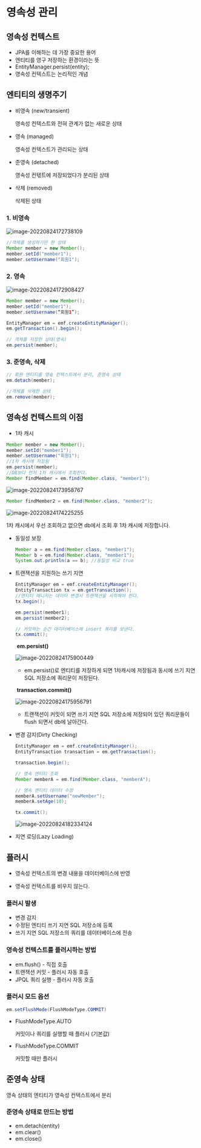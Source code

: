 # 영속성 관리

## 영속성 컨텍스트

- JPA를 이해하는 데 가장 중요한 용어
- 엔티티를 영구 저장하는 환경이라는 뜻
- EntityManager.persist(entity);
- 영속성 컨텍스트는 논리적인 개념

## 엔티티의 생명주기

- 비영속 (new/transient)

  영속성 컨텍스트와 전혀 관계가 없는 새로운 상태

- 영속 (managed)

  영속성 컨텍스트가 관리되는 상태

- 준영속 (detached)

  영속성 컨텏트에 저장되었다가 분리된 상태

- 삭제 (removed)

  삭제된 상태

### 1. 비영속

![image-20220824172738109](영속성관리.assets/image-20220824172738109.png)

```java
//객체를 생성하기만 한 상태
Member member = new Member();
member.setId("member1");
member.setUsername("회원1");
```

### 2. 영속

![image-20220824172908427](영속성관리.assets/image-20220824172908427.png)

```java
Member member = new Member();
member.setId("member1");
member.setUsername(“회원1”);

EntityManager em = emf.createEntityManager();
em.getTransaction().begin();

// 객체를 저장한 상태(영속)
em.persist(member);
```



### 3. 준영속, 삭제

```java
// 회원 엔티티를 영솏 컨텍스트에서 분리, 준영속 상태
em.detach(member);

//객체를 삭제한 상태
em.remove(member);
```



## 영속성 컨텍스트의 이점

- 1차 캐시

```java
Member member = new Member();
member.setId("member1");
member.setUsername("회원1");
//1차 캐시에 저장됨
em.persist(member);
//DB보다 먼저 1차 캐시에서 조회한다.
Member findMember = em.find(Member.class, "member1");
```

![image-20220824173958767](영속성관리.assets/image-20220824173958767.png)

```java
Member findMember2 = em.find(Member.class, "member2");
```

![image-20220824174225255](영속성관리.assets/image-20220824174225255.png)

1차 캐시에서 우선 조회하고 없으면 db에서 조회 후 1차 캐시에 저장합니다.

- 동일성 보장

  ```java
  Member a = em.find(Member.class, "member1");
  Member b = em.find(Member.class, "member1");
  System.out.println(a == b); //동일성 비교 true
  ```

  

- 트랜잭션을 지원하는 쓰기 지연

  ```java
  EntityManager em = emf.createEntityManager();
  EntityTransaction tx = em.getTransaction();
  //엔티티 매니저는 데이터 변경시 트랜잭션을 시작해야 한다.
  tx.begin();
  
  em.persist(member1);
  em.persist(member2);
  
  // 커밋하는 순간 데이터베이스에 insert 쿼리를 보낸다.
  tx.commit();
  ```

  ​                                                                                                     **em.persist()**

  ![image-20220824175900449](영속성관리.assets/image-20220824175900449.png)

  - em.persist()로 엔티티를 저장하게 되면 1차캐시에 저장됨과 동시에 쓰기 지연 SQL 저장소에 쿼리문이 저장된다.

  ​                                                                                    **transaction.commit()**

  ![image-20220824175956791](영속성관리.assets/image-20220824175956791.png)

  - 트랜잭션이 커밋이 되면 쓰기 지연 SQL 저장소에 저장되어 있던 쿼리문들이 flush 되면서 db에 날아간다.

- 변경 감지(Dirty Checking)

  ```java
  EntityManager em = emf.createEntityManager();
  EntityTransaction transaction = em.getTransaction();
  
  transaction.begin();
  
  // 영속 엔티티 조회
  Member memberA = em.find(Member.class, "memberA");
  
  // 영속 엔티티 데이터 수정
  memberA.setUsername("newMember");
  memberA.setAge(10);
  
  tx.commit();
  ```

  ![image-20220824182334124](영속성관리.assets/image-20220824182334124.png)

- 지연 로딩(Lazy Loading)



## 플러시

- 영속성 컨텍스트의 변경 내용을 데이터베이스에 반영

- 영속성 컨텍스트를 비우지 않는다.

### 플러시 발생

- 변경 감지
- 수정된 엔티티 쓰기 지연 SQL 저장소에 등록
- 쓰기 지연 SQL 저장소의 쿼리를 데이터베이스에 전송

### 영속성 컨텍스트를 플러시하는 방법

- em.flush() - 직접 호출
- 트랜잭션 커밋 - 플러시 자동 호출
- JPQL 쿼리 실행 - 플러시 자동 호출

### 플러시 모드 옵션

```java
em.setFlushMode(FlushModeType.COMMIT)
```

- FlushModeType.AUTO

  커밋이나 쿼리를 실행할 때 플러시 (기본값)

- FlushModeType.COMMIT

  커밋할 때만 플러시

  

## 준영속 상태

영속 상태의 엔티티가 영속성 컨텍스트에서 분리

### 준영속 상태로 만드는 방법

- em.detach(entity)
- em.clear()
- em.close()

